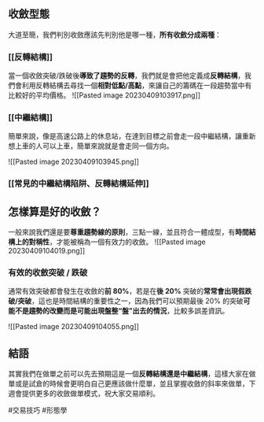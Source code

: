 
## 收斂型態

大道至簡，我們判別收斂應該先判別他是哪一種，**所有收斂分成兩種**：

### [[反轉結構]]

當一個收斂突破/跌破後**導致了趨勢的反轉**，我們就是會把他定義成**反轉結構**，我們會利用反轉結構去尋找一個**相對低點/高點**，來讓自己的籌碼在一段趨勢當中有比較好的平均價格。
![[Pasted image 20230409103917.png]]

### [[中繼結構]]

簡單來說，像是高速公路上的休息站，在達到目標之前會走一段中繼結構，讓重新想上車的人可以上車，簡單來說就是會走同一個方向。

![[Pasted image 20230409103945.png]]

### [[常見的中繼結構陷阱、反轉結構延伸]]


## 怎樣算是好的收斂？

一般來說我們還是要**尊重趨勢線的原則**，三點一線，並且符合一體成型，有**時間結構上的對稱性**，才能被稱為一個有效力的收斂。
![[Pasted image 20230409104019.png]]

### 有效的收斂突破 / 跌破

通常有效突破都會發生在收斂的**前 80%**，若是在**後 20%** 突破的**常常會出現假跌破/突破**，這也是時間結構的重要性之一，因為我們可以預期最後 20% 的突破**可能不是趨勢的改變而是可能出現盤整“盤”出去的情況**，比較多誤差資訊。

![[Pasted image 20230409104055.png]]

## 結語

其實我們在做單之前可以先去預期這是一個**反轉結構還是中繼結構**，這樣大家在做單或是試倉的時候會更明白自己更應該做什麼單，並且掌握收斂的斜率來做單，下週會提供更多的收斂做單模式，祝大家交易順利。

#交易技巧 #形態學


